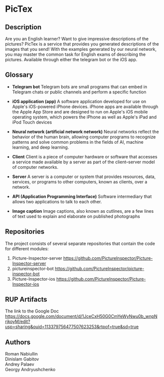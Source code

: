# PicTex
## Description
Are you an English learner? Want to give impressive descriptions of the pictures? 
PicTex is a service that provides you generated descriptions of the images that you send!
With the examples generated by our neural network, you may master the common task for English exams of describing the pictures.
Available through either the telegram bot or the iOS app.  

## Glossary
- __Telegram bot__
    Telegram bots are small programs that can embed in Telegram chats or public channels and perform a specific function
- __iOS application (app)__
    A software application developed for use on Apple's iOS-powered iPhone devices. iPhone apps are available through the Apple App Store and are designed to run on Apple's iOS mobile operating system, which powers the iPhone as well as Apple's iPad and iPod Touch devices

- __Neural network (artificial network network)__
    Neural networks reflect the behavior of the human brain, allowing computer programs to recognize patterns and solve common problems in the fields of AI, machine learning, and deep learning.

- __Client__
    Client is a piece of computer hardware or software that accesses a service made available by a server as part of the client–server model of computer networks.
- __Server__
    A server is a computer or system that provides resources, data, services, or programs to other computers, known as clients, over a network.
- __API (Application Programming Interface)__
    Software intermediary that allows two applications to talk to each other.
- __Image caption__
    Image captions, also known as cutlines, are a few lines of text used to explain and elaborate on published photographs

## Repositories
The project consists of several separate repositories that contain the code for different modules:
1. Picture-Inspector-server
https://github.com/PictureInspector/Picture-Inspector-server
2. pictureinspector-bot
https://github.com/PictureInspector/picture-inspector-bot
3. Picture-Inspector-ios
https://github.com/PictureInspector/Picture-Inspector-ios

## RUP Artifacts
The link to the Google Doc
https://docs.google.com/document/d/1JceCxH50G0CmYeWyNwu0b_wnpNrjkoyM/edit?usp=sharing&ouid=113379756477507623253&rtpof=true&sd=true

## Authors
Roman Nabiullin  
Dinislam Gabitov  
Andrey Palaev  
Georgy Andryushchenko  
